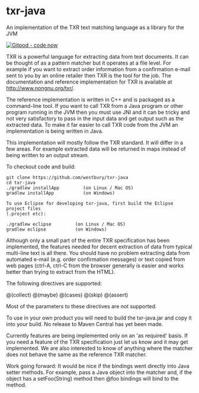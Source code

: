 # txr-java
An implementation of the TXR text matching language as a library for the JVM

[![Gitpod - code now](https://img.shields.io/badge/Gitpod-code%20now-blue.svg?longCache=true)](https://gitpod.io#https://github.com/westbury/txr-java)

TXR is a powerful language for extracting data from text documents.  It can be thought of as a pattern matcher but
it operates at a file level.  For example if you want to extract order information
from a confirmation e-mail sent to you by an online retailer then TXR is the tool for the job.  The documentation
and reference implementation for TXR is available at http://www.nongnu.org/txr/.

The reference implementation is written in C++ and is packaged as a command-line tool.  If you want to call TXR from
a Java program or other program running in the JVM then you must use JNI and it can be tricky and not very satisfactory
to pass in the input data and get output such as the extracted data.  To make it far easier to call TXR code from
the JVM an implementation is being written in Java.

This implementation will mostly follow the TXR standard.  It will differ in a few areas.  For example extracted data will
be returned in maps instead of being written to an output stream.

To checkout code and build:

    git clone https://github.com/westbury/txr-java
    cd txr-java        
    ./gradlew installApp         (on Linux / Mac OS)
    gradlew installApp           (on Windows)
    
    To use Eclipse for developing txr-java, first build the Eclipse project files
    (.project etc):
    
    ./gradlew eclipse         (on Linux / Mac OS)
    gradlew eclipse           (on Windows)
    
Although only a small part of the entire TXR specification has been implemented,
the features needed for decent extraction of data from typical multi-line text is all there.
You should have no problem extracting data from automated e-mail (e.g. order confirmation messages)
or text copied from web pages (ctrl-A, ctrl-C from the browser generally is easier and works better
than trying to extract from the HTML).

The following directives are supported:

@(collect)
@(maybe)
@(cases)
@(skip)
@(assert)

Most of the parameters to these directives are not supported.

To use in your own product you will need to build the txr-java.jar and copy it into
your build.  No release to Maven Central has yet been made.

Currently features are being implemented only on an 'as required' basis.  If you need
a feature of the TXR specification just let us know and it may get implemented.  We are also
interested to know of anything where the matcher does not behave the same as the reference TXR matcher.

Work going forward: It would be nice if the bindings went directly into Java setter methods.
For example, pass a Java object into the matcher and, if the object has a setFoo(String) method
then @foo bindings will bind to the method.     
